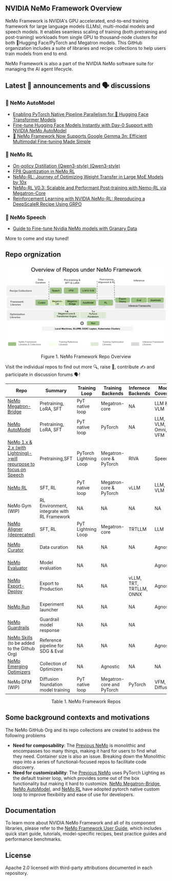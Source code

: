 <!--
SPDX-FileCopyrightText: Copyright (c) 2024-2025 NVIDIA CORPORATION & AFFILIATES. All rights reserved.
SPDX-License-Identifier: Apache-2.0
-->

## NVIDIA NeMo Framework Overview

NeMo Framework is NVIDIA's GPU accelerated, end-to-end training framework for large language models (LLMs), multi-modal models and speech models. It enables seamless scaling of training (both pretraining and post-training) workloads from single GPU to thousand-node clusters for both 🤗Hugging Face/PyTorch and Megatron models. This GitHub organization includes a suite of libraries and recipe collections to help users train models from end to end. 

NeMo Framework is also a part of the NVIDIA NeMo software suite for managing the AI agent lifecycle.

## Latest 📣 announcements and 🗣️ discussions 
### 🐳 NeMo AutoModel
- [Enabling PyTorch Native Pipeline Parallelism for 🤗 Hugging Face Transformer Models](https://github.com/NVIDIA-NeMo/Automodel/discussions/589)
- [Fine-tune Hugging Face Models Instantly with Day-0 Support with NVIDIA NeMo AutoModel](https://github.com/NVIDIA-NeMo/Automodel/discussions/477)
- [🚀 NeMo Framework Now Supports Google Gemma 3n: Efficient Multimodal Fine-tuning Made Simple](https://github.com/NVIDIA-NeMo/Automodel/discussions/494)

### 🔬 NeMo RL
- [On-policy Distillation (Qwen3-style) (Qwen3-style)](https://github.com/NVIDIA-NeMo/RL/discussions/1254)
- [FP8 Quantization in NeMo RL](https://github.com/NVIDIA-NeMo/RL/discussions/1216)
- [NeMo-RL: Journey of Optimizing Weight Transfer in Large MoE Models by 10x](https://github.com/NVIDIA-NeMo/RL/discussions/1189)
- [NeMo-RL V0.3: Scalable and Performant Post-training with Nemo-RL via Megatron-Core](https://github.com/NVIDIA-NeMo/RL/discussions/1161)
- [Reinforcement Learning with NVIDIA NeMo-RL: Reproducing a DeepScaleR Recipe Using GRPO ](https://github.com/NVIDIA-NeMo/RL/discussions/1188)

### 💬 NeMo Speech
- [Guide to Fine-tune Nvidia NeMo models with Granary Data](https://github.com/NVIDIA-NeMo/NeMo/discussions/14758)

More to come and stay tuned!

## Repo orgnization 
  ![image](/RepoDiagram.png)
  
<div align="center">
  Figure 1. NeMo Framework Repo Overview
</div>
<p></p>

Visit the individual repos to find out more 🔍, raise :bug:, contribute ✍️ and participate in discussion forums 🗣️!
<p></p>

|Repo|Summary|Training Loop|Training Backends|Infernece Backends|Model Coverage|Container|
|-|-|-|-|-|-|-|
|[NeMo Megatron-Bridge](https://github.com/NVIDIA-NeMo/Megatron-Bridge)|Pretraining, LoRA, SFT|PyT native loop|Megatron-core|NA|LLM & VLM|NeMo Framework Container
|[NeMo AutoModel](https://github.com/NVIDIA-NeMo/Automodel)|Pretraining, LoRA, SFT|PyT native loop|PyTorch|NA|LLM, VLM, Omni, VFM|NeMo AutoModel Container|
|[NeMo 1.x & 2.x (with Lightning)->will repurpose to focus on Speech](https://github.com/NVIDIA-NeMo/NeMo)|Pretraining,SFT|PyTorch Lightning Loop|Megatron-core & PyTorch|RIVA|Speech|NA|
|[NeMo RL](https://github.com/NVIDIA-NeMo/RL)|SFT, RL|PyT native loop|Megatron-core & PyTorch|vLLM|LLM, VLM|NeMo RL container|
|NeMo Gym (WIP)|RL Environment, integrate with RL Framework|NA|NA|NA|NA|NeMo RL Container|
|[NeMo Aligner (deprecated)](https://github.com/NVIDIA/NeMo-Aligner)|SFT, RL|PyT Lightning Loop|Megatron-core|TRTLLM|LLM|NA
|[NeMo Curator](https://github.com/NVIDIA-NeMo/Curator)|Data curation|NA|NA|NA|Agnostic|NeMo Curator Container|
|[NeMo Evaluator](https://github.com/NVIDIA-NeMo/Evaluator)|Model evaluation|NA|NA||Agnostic|NeMo Framework Container|
|[NeMo Export-Deploy](https://github.com/NVIDIA-NeMo/Export-Deploy)|Export to Production|NA|NA|vLLM, TRT, TRTLLM, ONNX|Agnostic|NeMo Framework Container|
|[NeMo Run](https://github.com/NVIDIA-NeMo/Run)|Experiment launcher|NA|NA|NA|Agnostic|NeMo Framework Container|
|[NeMo Guardrails](https://github.com/NVIDIA-NeMo/Guardrails)|Guardrail model response|NA|NA|NA||NA|
|[NeMo Skills](https://github.com/NVIDIA/NeMo-Skills) (to be added to the Github Org)|Reference pipeline for SDG & Eval|NA|NA|NA|Agnostic|NA|
|[NeMo Emerging Optimizers](https://github.com/NVIDIA-NeMo/Emerging-Optimizers)|Collection of Optimizers|NA|Agnostic|NA|NA|NA|
|NeMo DFM (WIP)|Diffusion foundation model training|PyT native loop|Megatron-core and PyTorch|PyTorch|VFM, Diffusion|TBD|


<div align="center">
  Table 1. NeMo Framework Repos
</div>
<p></p>

## Some background contexts and motivations
The NeMo GitHub Org and its repo collections are created to address the following problems
* **Need for composability**: The [Previous NeMo](https://github.com/NVIDIA/NeMo) is monolithic and encompasses too many things, making it hard for users to find what they need. Container size is also an issue. Breaking down the Monolithic repo into a series of functional-focused repos to facilitate code discovery.
* **Need for customizability**: The [Previous NeMo](https://github.com/NVIDIA/NeMo) uses PyTorch Lighting as the default trainer loop, which provides some out of the box functionality but making it hard to customize. [NeMo Megatron-Bridge](https://github.com/NVIDIA-NeMo/Megatron-Bridge), [NeMo AutoModel](https://github.com/NVIDIA-NeMo/Automodel), and [NeMo RL](https://github.com/NVIDIA-NeMo/RL) have adopted pytorch native custom loop to improve flexibility and ease of use for developers. 

## Documentation

To learn more about NVIDIA NeMo Framework and all of its component libraries, please refer to the [NeMo Framework User Guide](https://docs.nvidia.com/nemo-framework/user-guide/latest/overview.html), which includes quick start guide, tutorials, model-specific recipes, best practice guides and performance benchmarks.  

<!--
## Contribution & Support

- Follow [Contribution Guidelines](../CONTRIBUTING.md)
- Report issues via GitHub Discussions
- Enterprise support available through NVIDIA AI Enterprise
-->

## License

Apache 2.0 licensed with third-party attributions documented in each repository.
